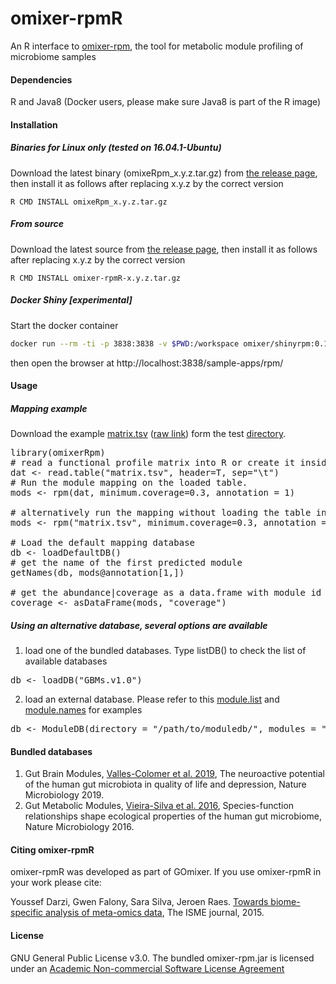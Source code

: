 # omixer-rpmR
An R interface to [omixer-rpm](https://github.com/raeslab/omixer-rpm), the tool for metabolic module profiling of microbiome samples

#### Dependencies 
R and Java8 (Docker users, please make sure Java8 is part of the R image)

#### Installation
##### Binaries for Linux only (tested on 16.04.1-Ubuntu) 
Download the latest binary (omixeRpm_x.y.z.tar.gz) from [the release page](https://github.com/omixer/omixer-rpmR/releases), then install it as 
follows after replacing x.y.z by the correct version 

<code>R CMD INSTALL omixeRpm_x.y.z.tar.gz</code>

##### From source
Download the latest source from [the release page](https://github.com/omixer/omixer-rpmR/releases), then install it as follows after replacing x.y.z by the correct version 

<code>R CMD INSTALL omixer-rpmR-x.y.z.tar.gz</code>

##### Docker Shiny [experimental]
Start the docker container 
```bash
docker run --rm -ti -p 3838:3838 -v $PWD:/workspace omixer/shinyrpm:0.1
```

then  open the browser at http://localhost:3838/sample-apps/rpm/

#### Usage

##### Mapping example
Download the example [matrix.tsv](https://github.com/omixer/omixer-rpmR/blob/master/test/matrix.tsv) ([raw link](https://raw.githubusercontent.com/omixer/omixer-rpmR/master/test/matrix.tsv)) form the test [directory](https://github.com/omixer/omixer-rpmR/blob/master/test).

<pre>library(omixerRpm)
# read a functional profile matrix into R or create it inside R. Please note that row.names should not be used while reading the matrix. 
dat &lt;- read.table("matrix.tsv", header=T, sep="\t")
# Run the module mapping on the loaded table.
mods &lt;- rpm(dat, minimum.coverage=0.3, annotation = 1)

# alternatively run the mapping without loading the table into R.
mods &lt;- rpm("matrix.tsv", minimum.coverage=0.3, annotation = 1)

# Load the default mapping database
db &lt;- loadDefaultDB()
# get the name of the first predicted module
getNames(db, mods@annotation[1,])

# get the abundance|coverage as a data.frame with module id and description
coverage <- asDataFrame(mods, "coverage")
</pre>


##### Using an alternative database, several options are available

1. load one of the bundled databases. Type listDB() to check the list of available databases
<pre>
db &lt;- loadDB("GBMs.v1.0")
</pre>

2. load an external database. Please refer to this [module.list](https://github.com/omixer/omixer-rpmR/blob/master/inst/extdata/GMMs.v1.07.txt) and [module.names](https://github.com/omixer/omixer-rpmR/blob/master/inst/extdata/GMMs.v1.07.names) for examples
<pre>
db &lt;- ModuleDB(directory = "/path/to/moduledb/", modules = "module.list", module.names.file="module.names")
</pre>

#### Bundled databases
1. Gut Brain Modules, [Valles-Colomer et al. 2019](https://www.nature.com/articles/s41564-018-0337-x), The neuroactive potential of the human gut microbiota in quality of life and depression, Nature Microbiology 2019.
2. Gut Metabolic Modules, [Vieira-Silva et al. 2016](https://www.nature.com/articles/nmicrobiol201688), Species-function relationships shape ecological properties of the human gut microbiome, Nature Microbiology 2016.

#### Citing omixer-rpmR
omixer-rpmR was developed as part of GOmixer. If you use omixer-rpmR in your work please cite: 

Youssef Darzi, Gwen Falony, Sara Silva, Jeroen Raes. [Towards biome-specific analysis of meta-omics data](https://www.nature.com/articles/ismej2015188), The ISME journal, 2015.

#### License
GNU General Public License v3.0. 
The bundled omixer-rpm.jar is licensed under an [Academic Non-commercial Software License Agreement](https://github.com/raeslab/omixer-rpm/blob/master/LICENSE)
